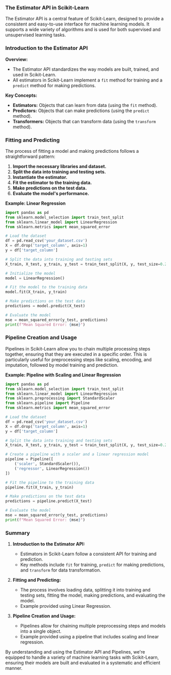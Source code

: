 ### The Estimator API in Scikit-Learn

The Estimator API is a central feature of Scikit-Learn, designed to provide a consistent and easy-to-use interface for machine learning models. It supports a wide variety of algorithms and is used for both supervised and unsupervised learning tasks.

### Introduction to the Estimator API

**Overview:**
- The Estimator API standardizes the way models are built, trained, and used in Scikit-Learn.
- All estimators in Scikit-Learn implement a `fit` method for training and a `predict` method for making predictions.

**Key Concepts:**
- **Estimators:** Objects that can learn from data (using the `fit` method).
- **Predictors:** Objects that can make predictions (using the `predict` method).
- **Transformers:** Objects that can transform data (using the `transform` method).

### Fitting and Predicting

The process of fitting a model and making predictions follows a straightforward pattern:

1. **Import the necessary libraries and dataset.**
2. **Split the data into training and testing sets.**
3. **Instantiate the estimator.**
4. **Fit the estimator to the training data.**
5. **Make predictions on the test data.**
6. **Evaluate the model's performance.**

**Example: Linear Regression**

```python
import pandas as pd
from sklearn.model_selection import train_test_split
from sklearn.linear_model import LinearRegression
from sklearn.metrics import mean_squared_error

# Load the dataset
df = pd.read_csv('your_dataset.csv')
X = df.drop('target_column', axis=1)
y = df['target_column']

# Split the data into training and testing sets
X_train, X_test, y_train, y_test = train_test_split(X, y, test_size=0.2, random_state=42)

# Initialize the model
model = LinearRegression()

# Fit the model to the training data
model.fit(X_train, y_train)

# Make predictions on the test data
predictions = model.predict(X_test)

# Evaluate the model
mse = mean_squared_error(y_test, predictions)
print(f"Mean Squared Error: {mse}")
```

### Pipeline Creation and Usage

Pipelines in Scikit-Learn allow you to chain multiple processing steps together, ensuring that they are executed in a specific order. This is particularly useful for preprocessing steps like scaling, encoding, and imputation, followed by model training and prediction.

**Example: Pipeline with Scaling and Linear Regression**

```python
import pandas as pd
from sklearn.model_selection import train_test_split
from sklearn.linear_model import LinearRegression
from sklearn.preprocessing import StandardScaler
from sklearn.pipeline import Pipeline
from sklearn.metrics import mean_squared_error

# Load the dataset
df = pd.read_csv('your_dataset.csv')
X = df.drop('target_column', axis=1)
y = df['target_column']

# Split the data into training and testing sets
X_train, X_test, y_train, y_test = train_test_split(X, y, test_size=0.2, random_state=42)

# Create a pipeline with a scaler and a linear regression model
pipeline = Pipeline([
    ('scaler', StandardScaler()),
    ('regressor', LinearRegression())
])

# Fit the pipeline to the training data
pipeline.fit(X_train, y_train)

# Make predictions on the test data
predictions = pipeline.predict(X_test)

# Evaluate the model
mse = mean_squared_error(y_test, predictions)
print(f"Mean Squared Error: {mse}")
```

### Summary

1. **Introduction to the Estimator API:**
   - Estimators in Scikit-Learn follow a consistent API for training and prediction.
   - Key methods include `fit` for training, `predict` for making predictions, and `transform` for data transformation.

2. **Fitting and Predicting:**
   - The process involves loading data, splitting it into training and testing sets, fitting the model, making predictions, and evaluating the model.
   - Example provided using Linear Regression.

3. **Pipeline Creation and Usage:**
   - Pipelines allow for chaining multiple preprocessing steps and models into a single object.
   - Example provided using a pipeline that includes scaling and linear regression.

By understanding and using the Estimator API and Pipelines, we're equipped to handle a variety of machine learning tasks with Scikit-Learn, ensuring their models are built and evaluated in a systematic and efficient manner.